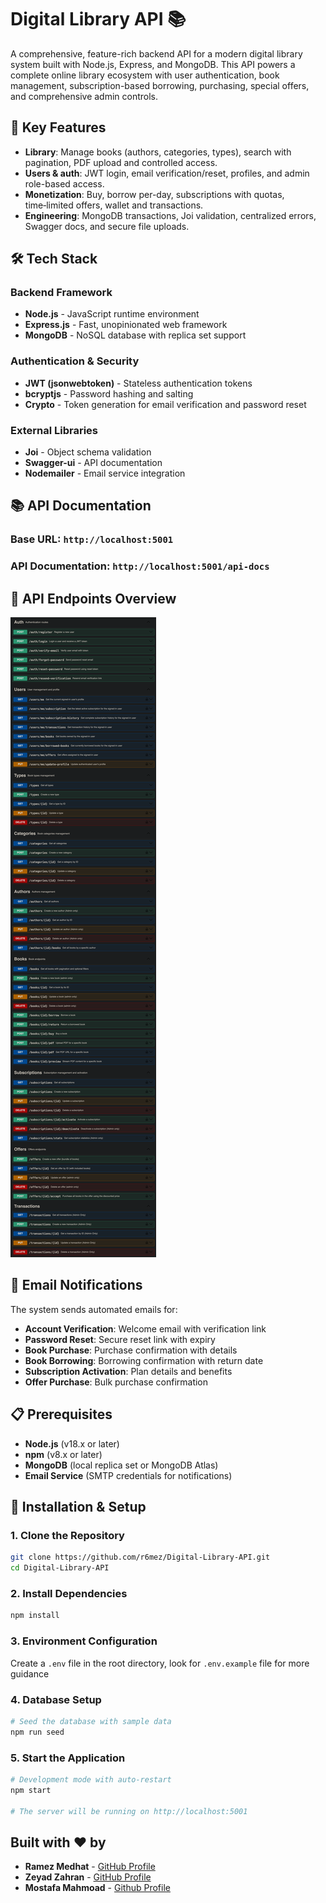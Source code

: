 # Digital Library API 📚

A comprehensive, feature-rich backend API for a modern digital library system built with Node.js, Express, and MongoDB. This API powers a complete online library ecosystem with user authentication, book management, subscription-based borrowing, purchasing, special offers, and comprehensive admin controls.

## 🌟 Key Features

- **Library**: Manage books (authors, categories, types), search with pagination, PDF upload and controlled access.
- **Users & auth**: JWT login, email verification/reset, profiles, and admin role-based access.
- **Monetization**: Buy, borrow per-day, subscriptions with quotas, time‑limited offers, wallet and transactions.
- **Engineering**: MongoDB transactions, Joi validation, centralized errors, Swagger docs, and secure file uploads.

## 🛠️ Tech Stack

### **Backend Framework**
- **Node.js** - JavaScript runtime environment
- **Express.js** - Fast, unopinionated web framework
- **MongoDB** - NoSQL database with replica set support

### **Authentication & Security**
- **JWT (jsonwebtoken)** - Stateless authentication tokens
- **bcryptjs** - Password hashing and salting
- **Crypto** - Token generation for email verification and password reset

### **External Libraries**
- **Joi** - Object schema validation
- **Swagger-ui** - API documentation
- **Nodemailer** - Email service integration

## 📚 API Documentation

### **Base URL**: `http://localhost:5001`
### **API Documentation**: `http://localhost:5001/api-docs`

## 🔗 API Endpoints Overview
![](assets/endpoints.png)

## 📧 Email Notifications

The system sends automated emails for:
- **Account Verification**: Welcome email with verification link
- **Password Reset**: Secure reset link with expiry
- **Book Purchase**: Purchase confirmation with details
- **Book Borrowing**: Borrowing confirmation with return date
- **Subscription Activation**: Plan details and benefits
- **Offer Purchase**: Bulk purchase confirmation

## 📋 Prerequisites

- **Node.js** (v18.x or later)
- **npm** (v8.x or later)
- **MongoDB** (local replica set or MongoDB Atlas)
- **Email Service** (SMTP credentials for notifications)

## 🚀 Installation & Setup

### 1. Clone the Repository
```bash
git clone https://github.com/r6mez/Digital-Library-API.git
cd Digital-Library-API
```

### 2. Install Dependencies
```bash
npm install
```

### 3. Environment Configuration
Create a `.env` file in the root directory, look for `.env.example` file for more guidance

### 4. Database Setup
```bash
# Seed the database with sample data
npm run seed
```

### 5. Start the Application
```bash
# Development mode with auto-restart
npm start

# The server will be running on http://localhost:5001
```

## Built with ❤️ by 

- **Ramez Medhat** - [GitHub Profile](https://github.com/r6mez)
- **Zeyad Zahran** - [GitHub Profile](https://github.com/Zeyadzahran)
- **Mostafa Mahmoad** - [Github Profile](https://github.com/Mostafa2115)


